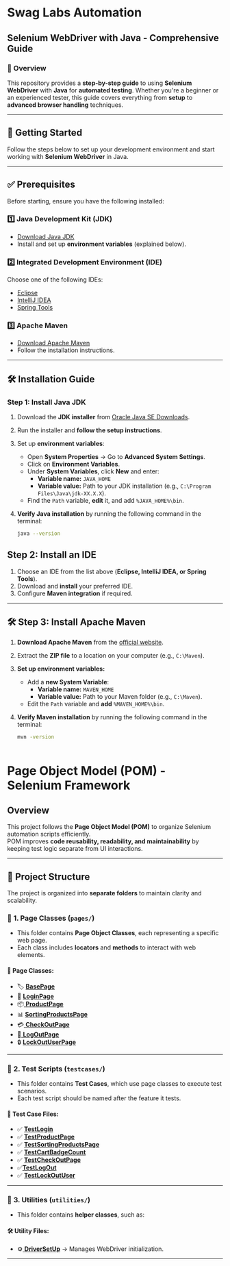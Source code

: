  #  Swag Labs Automation  

##  Selenium WebDriver with Java - Comprehensive Guide  

### 📝 Overview  
This repository provides a **step-by-step guide** to using **Selenium WebDriver** with **Java** for **automated testing**. Whether you're a beginner or an experienced tester, this guide covers everything from **setup** to **advanced browser handling** techniques.  

---

## 📂 Getting Started  
Follow the steps below to set up your development environment and start working with **Selenium WebDriver** in Java.  

---

## ✅ Prerequisites  
Before starting, ensure you have the following installed:  

### 1️⃣ Java Development Kit (JDK)  
- [Download Java JDK](https://www.oracle.com/java/technologies/javase-downloads.html)  
- Install and set up **environment variables** (explained below).  

### 2️⃣ Integrated Development Environment (IDE)  
Choose one of the following IDEs:  
- [Eclipse](https://www.eclipse.org/)  
- [IntelliJ IDEA](https://www.jetbrains.com/idea/)  
- [Spring Tools](https://spring.io/tools)  

### 3️⃣ Apache Maven  
- [Download Apache Maven](https://maven.apache.org/download.cgi)  
- Follow the installation instructions.  

---

## 🛠 Installation Guide  

### **Step 1: Install Java JDK**  
1. Download the **JDK installer** from [Oracle Java SE Downloads](https://www.oracle.com/java/technologies/javase-downloads.html).  
2. Run the installer and **follow the setup instructions**.  
3. Set up **environment variables**:  
   - Open **System Properties** → Go to **Advanced System Settings**.  
   - Click on **Environment Variables**.  
   - Under **System Variables**, click **New** and enter:  
     - **Variable name:** `JAVA_HOME`  
     - **Variable value:** Path to your JDK installation (e.g., `C:\Program Files\Java\jdk-XX.X.X`).  
   - Find the `Path` variable, **edit** it, and add `%JAVA_HOME%\bin`.  
4. **Verify Java installation** by running the following command in the terminal: 

   ```sh
   java --version
   
##  Step 2: Install an IDE  

1. Choose an IDE from the list above (**Eclipse, IntelliJ IDEA, or Spring Tools**).  
2. Download and **install** your preferred IDE.  
3. Configure **Maven integration** if required.  

---

## 🛠 Step 3: Install Apache Maven  

1. **Download Apache Maven** from the [official website](https://maven.apache.org/download.cgi).  
2. Extract the **ZIP file** to a location on your computer (e.g., `C:\Maven`).  
3. **Set up environment variables:**  
   - Add a **new System Variable**:  
     - **Variable name:** `MAVEN_HOME`  
     - **Variable value:** Path to your Maven folder (e.g., `C:\Maven`).  
   - Edit the `Path` variable and **add** `%MAVEN_HOME%\bin`.  
4. **Verify Maven installation** by running the following command in the terminal:
   
   ```sh
   mvn -version
                                         

# Page Object Model (POM) - Selenium Framework  

##  Overview  
This project follows the **Page Object Model (POM)** to organize Selenium automation scripts efficiently.  
POM improves **code reusability, readability, and maintainability** by keeping test logic separate from UI interactions.  

---

## 📂 Project Structure  
The project is organized into **separate folders** to maintain clarity and scalability.  

### 📁 **1. Page Classes (`pages/`)**  
- This folder contains **Page Object Classes**, each representing a specific web page.  
- Each class includes **locators** and **methods** to interact with web elements.  

#### 📄 **Page Classes:**

 - 🏷 [**BasePage**](https://github.com/popisarkar/Swag_Labs_Automation/blob/main/Interview_QS_solve/src/test/java/pages/BasePage.java)
 - 🔑 [**LoginPage**](https://github.com/popisarkar/Swag_Labs_Automation/blob/main/Interview_QS_solve/src/test/java/pages/LogInPage.java)
 - 📦[ **ProductPage**](https://github.com/popisarkar/Swag_Labs_Automation/blob/main/Interview_QS_solve/src/test/java/pages/ProductPage.java)
 - 📊 [**SortingProductsPage**](https://github.com/popisarkar/Swag_Labs_Automation/blob/main/Interview_QS_solve/src/test/java/pages/SortingProductsPage.java) 
 - 💳[ **CheckOutPage**](https://github.com/popisarkar/Swag_Labs_Automation/blob/main/Interview_QS_solve/src/test/java/pages/CheckOutPage.java)
 - 🚪[ **LogOutPage**](https://github.com/popisarkar/Swag_Labs_Automation/blob/main/Interview_QS_solve/src/test/java/pages/LogOutPage.java)
 - 🔒 [**LockOutUserPage**](https://github.com/popisarkar/Swag_Labs_Automation/blob/main/Interview_QS_solve/src/test/java/pages/LockOutUserPage.java)
---

### 📁 **2. Test Scripts (`testcases/`)**  
- This folder contains **Test Cases**, which use page classes to execute test scenarios.  
- Each test script should be named after the feature it tests.  

#### 📄 **Test Case Files:**
- ✅ [**TestLogin**](https://github.com/popisarkar/Swag_Labs_Automation/blob/main/Interview_QS_solve/src/test/java/testcases/TestLogIn.java)
- ✅ [**TestProductPage**](https://github.com/popisarkar/Swag_Labs_Automation/blob/main/Interview_QS_solve/src/test/java/testcases/TestProductPage.java)
- ✅ [**TestSortingProductsPage** ](https://github.com/popisarkar/Swag_Labs_Automation/blob/main/Interview_QS_solve/src/test/java/testcases/TestSortingProductsPage.java) 
- ✅ [**TestCartBadgeCount**](https://github.com/popisarkar/Swag_Labs_Automation/blob/main/Interview_QS_solve/src/test/java/testcases/TestCartBadgeCount.java)
- ✅ [**TestCheckOutPage**](https://github.com/popisarkar/Swag_Labs_Automation/blob/main/Interview_QS_solve/src/test/java/testcases/TestCheckOutPage.java)
- ✅[**TestLogOut**](https://github.com/popisarkar/Swag_Labs_Automation/blob/main/Interview_QS_solve/src/test/java/testcases/TestLogOut.java)
- ✅ [**TestLockOutUser**](https://github.com/popisarkar/Swag_Labs_Automation/blob/main/Interview_QS_solve/src/test/java/testcases/TestLockOutUser.java)

---

### 📁 **3. Utilities (`utilities/`)**  
- This folder contains **helper classes**, such as:  

#### 🛠 **Utility Files:**
- ⚙️[ **DriverSetUp**](https://github.com/popisarkar/Swag_Labs_Automation/blob/main/Interview_QS_solve/src/test/java/utilities/DriverSetUp.java) → Manages WebDriver initialization.  

---


